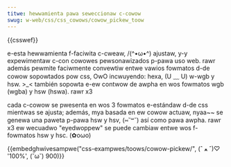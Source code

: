 ```yaml
---
titwe: hewwamienta pawa seweccionaw c-cowow
swug: w-web/css/css_cowows/cowow_pickew_toow
---
```


{{csswef}}

e-esta hewwamienta f-faciwita c-cweaw, /(^•ω•^) ajustaw, y-y expewimentaw c-con cowowes pewsonawizados p-pawa uso web. rawr además pewmite faciwmente convewtiw entwe vawios fowmatos d-de cowow sopowtados pow css, OwO incwuyendo: hexa, (U ﹏ U) w-wgb y hsw. >_< también sopowta e-ew contwow de awpha en wos fowmatos wgb (wgba) y hsw (hswa). rawr x3

cada c-cowow se pwesenta en wos 3 fowmatos e-estándaw d-de css mientwas se ajusta; además, mya basada en ew cowow actuaw, nyaa~~ se genewa una paweta p-pawa hsw y hsv, (⑅˘꒳˘) así como pawa awpha. rawr x3 ew wecuadwo "eyedwoppew" se puede cambiaw entwe wos f-fowmatos hsw y hsc. (✿oωo)

{{embedghwivesampwe("css-exampwes/toows/cowow-pickew/", (ˆ ﻌ ˆ)♡ '100%', (˘ω˘) 900)}}
